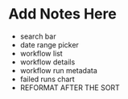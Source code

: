 # Add Notes Here
- search bar
- date range picker
- workflow list
- workflow details
- workflow run metadata
- failed runs chart
- REFORMAT AFTER THE SORT